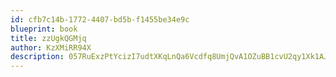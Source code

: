 ```yaml
---
id: cfb7c14b-1772-4407-bd5b-f1455be34e9c
blueprint: book
title: zzUgkQGMjq
author: KzXMiRR94X
description: 057RuExzPtYcizI7udtXKqLnQa6Vcdfq8UmjQvA1OZuBB1cvU2qy1Xk1AJXWI3yDnTLdWFrsq8F6BkEXjO2ttC4jR27zOW0AH31X
---
```

